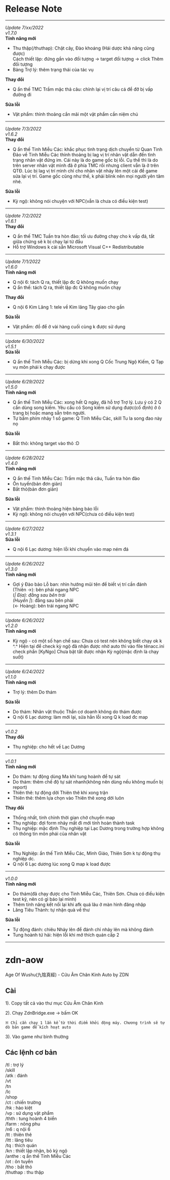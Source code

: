 # Release Note
---
*Update 7/xx/2022*  
*v1.7.0*  
**Tính năng mới**
- Thu thập(/thuthap): Chặt cây, Đào khoáng (Hái dược khả năng cũng được)  
  Cách thiết lập: đứng gần vào đối tượng -> target đối tượng -> click Thêm đối tượng
- Bảng Trợ lý: thêm trạng thái của tác vụ


**Thay đổi**
- Q ẩn thế TMC Trầm mặc thả câu: chỉnh lại vị trí câu cá để đỡ bị vấp đường đi

**Sửa lỗi**
- Vật phẩm: thỉnh thoảng cắn mãi một vật phẩm cần niệm chú


---
*Update 7/3/2022*  
*v1.6.2*  
**Thay đổi**
- Q ẩn thế Tinh Miễu Các: khắc phục tình trạng dịch chuyển từ Quan Tinh Đảo về Tinh Miễu Các thỉnh thoảng bị lag vị trí nhân vật dẫn đến tình trạng nhân vật đứng im. Cái này là do game gốc bị lỗi. Cụ thể thì là do trên server nhân vật mình đã ở phía TMC rồi nhưng client vẫn là ở trên QTĐ. Lúc bị lag vị trí mình chỉ cho nhân vật nhảy lên một cái để game sửa lại vị trí. Game gốc cũng như thế, k phải blink nên mọi người yên tâm nhé. 

**Sửa lỗi**
- Kỳ ngộ: không nói chuyện với NPC(vẫn là chưa có điều kiện test)

---
*Update 7/2/2022*  
*v1.6.1*  
**Thay đổi**
- Q ẩn thế TMC Tuần tra hòn đảo: tối ưu đường chạy cho k vấp đá, tắt giữa chừng sẽ k bị chạy lại từ đầu  
- Hỗ trợ Windows k cài sẵn Microsoft Visual C++ Redistributable

---
*Update 7/1/2022*  
*v1.6.0*  
**Tính năng mới**
- Q nội 6: tách Q ra, thiết lập đc Q không muốn chạy
- Q ẩn thế: tách Q ra, thiết lập đc Q không muốn chạy

**Thay đổi**
- Q nội 6 Kim Lăng 1: tele về Kim lăng Tây giao cho gần  

**Sửa lỗi**
- Vật phẩm: đồ để ở vài hàng cuối cùng k được sử dụng

---
*Update 6/30/2022*  
*v1.5.1*  
**Sửa lỗi**
- Q ẩn thế Tinh Miễu Các: bị dừng khi xong Q Cốc Trung Ngộ Kiếm, Q Tạp vụ môn phái k chạy được

---
*Update 6/29/2022*  
*v1.5.0*  
**Tính năng mới**
- Q ẩn thế Tinh Miễu Các: xong hết Q ngày, đã hỗ trợ Trợ lý. Lưu ý có 2 Q cần dùng song kiếm. Yêu cầu có Song kiếm sử dụng được(cố định) ở ô trang bị hoặc mang sẵn trên người.
- Tự bấm phím nhảy 1 số game: Q Tinh Miễu Các, skill Tu la song đao này nọ

**Sửa lỗi**
- Bắt thỏ: không target vào thỏ :D

---
*Update 6/28/2022*  
*v1.4.0*  
**Tính năng mới**
- Q ẩn thế Tinh Miễu Các: Trầm mặc thả câu, Tuần tra hòn đảo
- Ôn tuyền(bản đơn giản)
- Bắt thỏ(bản đơn giản)

**Sửa lỗi**
- Vật phẩm: thỉnh thoảng hiện bảng báo lỗi
- Kỳ ngộ: không nói chuyện với NPC(chưa có điều kiện test)

---
*Update 6/27/2022*  
*v1.3.1*  
**Sửa lỗi**
- Q nội 6 Lạc dương: hiện lỗi khi chuyển vào map ném đá

---
*Update 6/26/2022*  
*v1.3.0*  
**Tính năng mới**
- Gợi ý Đào bảo Lỗ ban: nhìn hướng mũi tên để biết vị trí cần đánh  
  (Thiên →): bên phải ngang NPC  
  (_| Địa): đằng sau bên trái  
  (Huyền |_): đằng sau bên phải  
  (← Hoàng): bên trái ngang NPC

---
*Update 6/26/2022*  
*v1.2.0*  
**Tính năng mới**
- Kỳ ngộ - có một số hạn chế sau:
  Chưa có test nên không biết chạy ok k ^.^
  Hiện tại để check kỳ ngộ đã nhận được nhờ auto thì vào file tênacc.ini check phần [KyNgo]
  Chưa bật tắt được nhận Kỳ ngộ(mặc định là chạy suốt)

---
*Update 6/24/2022*  
*v1.1.0*  
**Tính năng mới**
- Trợ lý: thêm Do thám

**Sửa lỗi**
- Do thám: Nhân vật thuộc Thần cơ doanh không do thám được
- Q nội 6 Lạc dương: làm mới lại, sửa hẳn lỗi xong Q k load đc map

---
*v1.0.2*  
**Thay đổi**
- Thụ nghiệp: cho hết về Lạc Dương

---
*v1.0.1*  
**Tính năng mới**
- Do thám: tự động dùng Ma khí tung hoành để tự sát
- Do thám: thêm chế độ tự sát nhanh(không nên dùng nếu không muốn bị report)
- Thiên thê: tự động dời Thiên thê khi xong trận
- Thiên thê: thêm lựa chọn vào Thiên thê xong dời luôn

**Thay đổi**
- Thống nhất, tinh chỉnh thời gian chờ chuyển map
- Thụ nghiệp: đợi form nhảy mất đi mới tính hoàn thành task
- Thụ nghiệp: mặc định Thụ nghiệp tại Lạc Dương trong trường hợp không có thông tin môn phái của nhân vật

**Sửa lỗi**
- Thụ Nghiệp: ẩn thế Tinh Miễu Các, Minh Giáo, Thiên Sơn k tự động thụ nghiệp dc.
- Q nội 6 Lạc dương lúc xong Q map k load được

---
*v1.0.0*  
**Tính năng mới**
- Do thám(đã chạy được cho Tinh Miễu Các, Thiên Sơn. Chưa có điều kiện test kỹ, nên có gì báo lại mình)
- Thêm tính năng kết nối lại khi afk quá lâu ở màn hình đăng nhập
- Lăng Tiêu Thành: tự nhận quà về thư

**Sửa lỗi**
- Tự động đánh: chiêu Nhảy lên để đánh chỉ nhảy lên mà không đánh
- Tung hoành tứ hải: hiện lỗi khi mở thích quán cấp 2


---
# zdn-aow
Age Of Wushu(九陰真經) - Cửu Âm Chân Kinh Auto by ZDN

## Cài

1). Copy tất cả vào thư mục Cửu Âm Chân Kinh

2). Chạy ZdnBridge.exe -> bấm OK

    ※ Chỉ cần chạy 1 lần kể từ thời điểm khởi động máy. Chương trình sẽ tự dò bản game để kích hoạt auto

3). Vào game như bình thường

## Các lệnh cơ bản
 /tl : trợ lý  
 /skill  
 /atk : đánh  
 /vt  
 /tn  
 /lc  
 /shop  
 /ct : chiến trường  
 /hk : hào kiệt  
 /vp : sử dụng vật phẩm  
 /thth : tung hoành 4 biển  
 /farm : nông phu  
 /n6 : q nội 6  
 /tt : thiên thê    
 /ltt : lăng tiêu  
 /tq : thích quán  
 /kn : thiết lập nhận, bỏ kỳ ngộ  
 /anthe : q ẩn thế Tinh Miễu Các  
 /ot : ôn tuyền  
 /tho : bắt thỏ  
 /thuthap : thu thập  